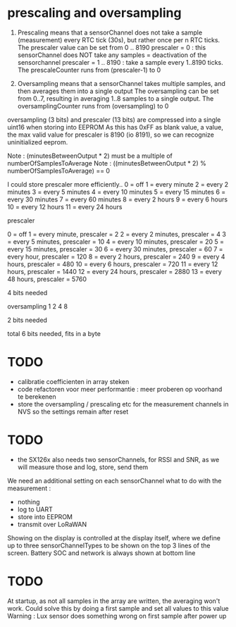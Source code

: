 # prescaling and oversampling

1. Prescaling means that a sensorChannel does not take a sample (measurement) every RTC tick (30s), but rather once per n RTC ticks.
The prescaler value can be set from 0 .. 8190
    prescaler = 0 : this sensorChannel does NOT take any samples = deactivation of the sensorchannel
    prescaler = 1 .. 8190 : take a sample every 1..8190 ticks. The prescaleCounter runs from (prescaler-1) to 0

2. Oversampling means that a sensorChannel takes multiple samples, and then averages them into a single output
The oversampling can be set from 0..7, resulting in averaging 1..8 samples to a single output.
The oversamplingCounter runs from (oversampling) to 0

oversampling (3 bits) and prescaler (13 bits) are compressed into a single uint16 when storing into EEPROM
As this has 0xFF as blank value, a value, the max valid value for prescaler is 8190 (io 8191), so we can recognize uninitialized eeprom.

Note : (minutesBetweenOutput * 2) must be a multiple of numberOfSamplesToAverage
Note : ((minutesBetweenOutput * 2) % numberOfSamplesToAverage) == 0


I could store prescaler more efficiently..
0 = off
1 = every minute
2 = every 2 minutes
3 = every 5 minutes
4 = every 10 minutes
5 = every 15 minutes
6 = every 30 minutes
7 = every 60 minutes
8 = every 2 hours
9 = every 6 hours
10 = every 12 hours
11 = every 24 hours

prescaler

0 = off
1 = every minute, prescaler = 2
2 = every 2 minutes, prescaler = 4
3 = every 5 minutes, prescaler = 10
4 = every 10 minutes, prescaler = 20
5 = every 15 minutes, prescaler = 30
6 = every 30 minutes, prescaler = 60
7 = every hour, prescaler = 120
8 = every 2 hours, prescaler = 240
9 = every 4 hours, prescaler = 480
10 = every 6 hours, prescaler = 720
11 = every 12 hours, prescaler = 1440
12 = every 24 hours, prescaler = 2880
13 = every 48 hours, prescaler = 5760

4 bits needed

oversampling
1
2
4
8

2 bits needed

total 6 bits needed, fits in a byte




# TODO

* calibratie coefficienten in array steken
* code refactoren voor meer performantie : meer proberen op voorhand te berekenen
* store the oversampling / prescaling etc for the measurement channels in NVS so the settings remain after reset

# TODO
* the SX126x also needs two sensorChannels, for RSSI and SNR, as we will measure those and log, store, send them

We need an additional setting on each sensorChannel what to do with the measurement :
* nothing
* log to UART
* store into EEPROM
* transmit over LoRaWAN

Showing on the display is controlled at the display itself, where we define up to three sensorChannelTypes to be shown on the top 3 lines of the screen. Battery SOC and network is always shown at bottom line

# TODO
At startup, as not all samples in the array are written, the averaging won't work. Could solve this by doing a first sample and set all values to this value
Warning : Lux sensor does something wrong on first sample after power up
